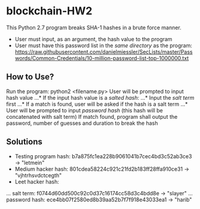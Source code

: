 # blockchain-HW2 
This Python 2.7 program breaks SHA-1 hashes in a brute force manner.
* User must input, as an argument, the hash value to the program 
* User must have this password list in the _same directory_ as the program: https://raw.githubusercontent.com/danielmiessler/SecLists/master/Passwords/Common-Credentials/10-million-password-list-top-1000000.txt

## How to Use? 
Run the program: python2 <filename.py>
User will be prompted to input hash value 
...* If the input hash value is a _salted hash_: 
...* Input the _salt term_ first 
...* If a match is found, user will be asked if the hash is a salt term 
...* User will be prompted to input _password hash_ (this hash will be concatenated with salt term)
If match found, program shall output the password, number of guesses and duration to break the hash 

## Solutions 
* Testing program hash: b7a875fc1ea228b9061041b7cec4bd3c52ab3ce3 -> "letmein"
* Medium hacker hash: 801cdea58224c921c21fd2b183ff28ffa910ce31 -> "vjhtrhsvdctcegth"
* Leet hacker hash: 

... salt term: f0744d60dd500c92c0d37c16174cc58d3c4bdd8e -> "slayer"
... password hash: ece4bb07f2580ed8b39aa52b7f7f918e43033ea1 -> "harib"



